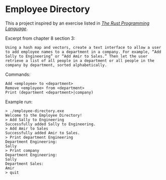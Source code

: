 # Employee Directory

This a project inspired by an exercise listed in [*The Rust Programming Language*](https://doc.rust-lang.org/book/ch08-03-hash-maps.html#summary).

Excerpt from chapter 8 section 3:

```
Using a hash map and vectors, create a text interface to allow a user to add employee names to a department in a company. For example, “Add Sally to Engineering” or “Add Amir to Sales.” Then let the user retrieve a list of all people in a department or all people in the company by department, sorted alphabetically.
```

Commands:

```
Add <employee> to <department>
Remove <employee> from <department>
Print (department <department>|company)
```

Example run:

```
> ./employee-directory.exe
Welcome to the Employee Directory!
> Add Sally to Engineering
Successfully added Sally to Engineering.
> Add Amir to Sales
Successfully added Amir to Sales.
> Print department Engineering
Department Engineering:
Sally
> Print company
Department Engineering:
Sally
Department Sales:
Amir
> quit
```
